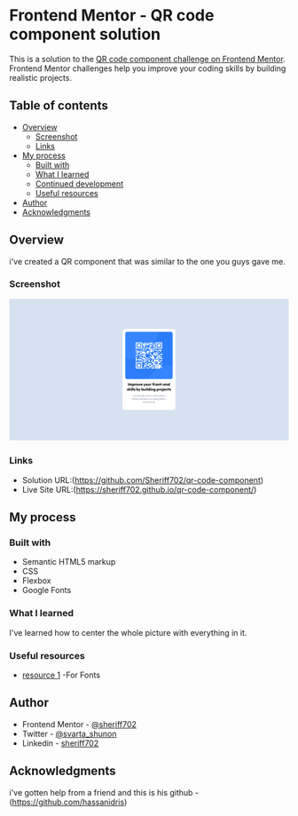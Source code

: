 # Frontend Mentor - QR code component solution

This is a solution to the [QR code component challenge on Frontend Mentor](https://www.frontendmentor.io/challenges/qr-code-component-iux_sIO_H). Frontend Mentor challenges help you improve your coding skills by building realistic projects. 

## Table of contents

- [Overview](#overview)
  - [Screenshot](#screenshot)
  - [Links](#links)
- [My process](#my-process)
  - [Built with](#built-with)
  - [What I learned](#what-i-learned)
  - [Continued development](#continued-development)
  - [Useful resources](#useful-resources)
- [Author](#author)
- [Acknowledgments](#acknowledgments)


## Overview

 i've created a QR component  that was similar to the one you guys gave me. 

### Screenshot

![](./SCREENSHOT.png)


### Links

- Solution URL:(https://github.com/Sheriff702/qr-code-component)
- Live Site URL:(https://sheriff702.github.io/qr-code-component/)

## My process

### Built with

- Semantic HTML5 markup
- CSS
- Flexbox
- Google Fonts




### What I learned

I've learned how to center the whole picture with everything in it. 






### Useful resources

- [resource 1](https://fonts.google.com/) -For Fonts




## Author


- Frontend Mentor - [@sheriff702](https://www.frontendmentor.io/profile/Sheriff702)
- Twitter - [@svarta_shunon](https://twitter.com/svarta_shunon)
- Linkedin - [sheriff702](https://www.linkedin.com/in/sheriff702/)



## Acknowledgments

i've gotten help from a friend and this is his github - (https://github.com/hassanidris)

